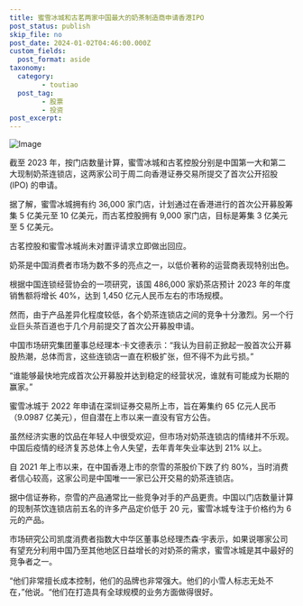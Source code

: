 ```yaml
---
title: 蜜雪冰城和古茗两家中国最大的奶茶制造商申请香港IPO
post_status: publish
skip_file: no
post_date: 2024-01-02T04:46:00.000Z
custom_fields: 
  post_format: aside
taxonomy:
  category:
        - toutiao
  post_tag:
        - 股票
        - 投资
post_excerpt: 
---
```

![Image](https://images.unsplash.com/photo-1558857563-b371033873b8?ixlib=rb-4.0.3&q=85&fm=jpg&crop=entropy&cs=srgb)

截至 2023 年，按门店数量计算，蜜雪冰城和古茗控股分别是中国第一大和第二大现制奶茶连锁店，这两家公司于周二向香港证券交易所提交了首次公开招股 (IPO) 的申请。

据了解，蜜雪冰城拥有约 36,000 家门店，计划通过在香港进行的首次公开募股筹集 5 亿美元至 10 亿美元，而古茗控股拥有 9,000 家门店，目标是筹集 3 亿美元至 5 亿美元。

古茗控股和蜜雪冰城尚未对置评请求立即做出回应。

奶茶是中国消费者市场为数不多的亮点之一，以低价著称的运营商表现特别出色。

根据中国连锁经营协会的一项研究，该国 486,000 家奶茶店预计 2023 年的年度销售额将增长 40%，达到 1,450 亿元人民币左右的市场规模。

然而，由于产品差异化程度较低，各个奶茶连锁店之间的竞争十分激烈。另一个行业巨头茶百道也于几个月前提交了首次公开募股申请。

中国市场研究集团董事总经理本·卡文德表示：“我认为目前正掀起一股首次公开募股热潮，总体而言，这些连锁店一直在积极扩张，但不得不为此亏损。”

“谁能够最快地完成首次公开募股并达到稳定的经营状况，谁就有可能成为长期的赢家。”

蜜雪冰城于 2022 年申请在深圳证券交易所上市，旨在筹集约 65 亿元人民币（9.0987 亿美元），但自潜在上市以来一直没有官方公告。

虽然经济实惠的饮品在年轻人中很受欢迎，但市场对奶茶连锁店的情绪并不乐观。中国后疫情的经济复苏总体上令人失望，去年青年失业率达到 21% 以上。

自 2021 年上市以来，在中国香港上市的奈雪的茶股价下跌了约 80%，当时消费者信心较高，这家公司是中国唯一一家已公开交易的奶茶连锁店。

据中信证券称，奈雪的产品通常比一些竞争对手的产品更贵。中国以门店数量计算的现制茶饮连锁店前五名的许多产品定价低于 20 元，蜜雪冰城专注于价格约为 6 元的产品。

市场研究公司凯度消费者指数大中华区董事总经理杰森·宇表示，如果说哪家公司有望充分利用中国乃至其他地区日益增长的对奶茶的需求，蜜雪冰城是其中最好的竞争者之一。

“他们非常擅长成本控制，他们的品牌也非常强大。他们的小雪人标志无处不在，”他说。“他们在打造具有全球规模的业务方面做得很好。